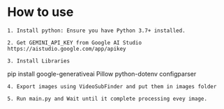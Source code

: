 # How to use

    1. Install python: Ensure you have Python 3.7+ installed.

    2. Get GEMINI_API_KEY from Google AI Studio https://aistudio.google.com/app/apikey

    3. Install Libraries

pip install google-generativeai Pillow python-dotenv configparser

    4. Export images using VideoSubFinder and put them in images folder

    5. Run main.py and Wait until it complete processing evey image.

